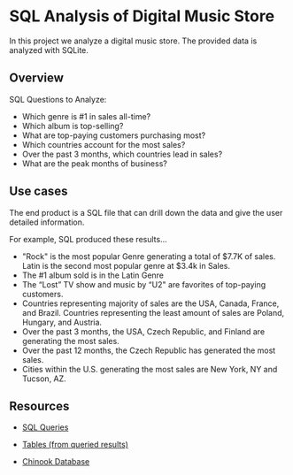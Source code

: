 # SQL Analysis of Digital Music Store

In this project we analyze a digital music store. The provided data is analyzed with SQLite.

## Overview
SQL Questions to Analyze:
- Which genre is #1 in sales all-time?
- Which album is top-selling?
- What are top-paying customers purchasing most?
- Which countries account for the most sales?
- Over the past 3 months, which countries lead in sales?
- What are the peak months of business?

## Use cases
The end product is a SQL file that can drill down the data and give the user detailed information. 

For example, SQL produced these results...
- "Rock" is the most popular Genre generating a total of $7.7K of sales. Latin is the second most popular genre at $3.4k in Sales.
- The #1 album sold is in the Latin Genre
- The “Lost” TV show and music by “U2" are favorites of top-paying customers.
- Countries representing majority of sales are the USA, Canada, France, and Brazil. Countries representing the least amount of sales are Poland, Hungary, and Austria.
- Over the past 3 months, the USA, Czech Republic, and Finland are generating the most sales.
- Over the past 12 months, the Czech Republic has generated the most sales. 
- Cities within the U.S. generating the most sales are New York, NY and Tucson, AZ.

## Resources
<section>
<ul class="actions special">
<li><a href="https://drive.google.com/file/d/17MYvwooCa8tsISAqY7q0k5rKo-XSTxgH/view?usp=sharing" class="button">SQL Queries</a></li>
</ul>
<ul class="actions special">
<li><a href="https://github.com/aapeterman/sql-music-store/blob/main/sql_musicstore.xlsx" class="button">Tables (from queried results)</a></li>
</ul>
<ul class="actions special">
<li><a href="chinook.db" class="button">Chinook Database</a></li>
</ul>
